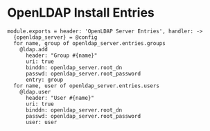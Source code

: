 
# OpenLDAP Install Entries

    module.exports = header: 'OpenLDAP Server Entries', handler: ->
      {openldap_server} = @config
      for name, group of openldap_server.entries.groups
        @ldap.add
          header: "Group #{name}"
          uri: true
          binddn: openldap_server.root_dn
          passwd: openldap_server.root_password
          entry: group
      for name, user of openldap_server.entries.users
        @ldap.user
          header: "User #{name}"
          uri: true
          binddn: openldap_server.root_dn
          passwd: openldap_server.root_password
          user: user

